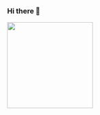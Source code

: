 ### Hi there 👋

<img src="https://github.com/HananeEL-2023/HananeEL-2023/assets/57252797/38762e27-034d-4052-a721-9020967135d6" height="200"/>

<!--
**HananeEL-2023/HananeEL-2023** is a ✨ _special_ ✨ repository because its `README.md` (this file) appears on your GitHub profile.

Here are some ideas to get you started:

- 🔭 I’m currently working on ...
- 🌱 I’m currently learning ...
- 👯 I’m looking to collaborate on ...
- 🤔 I’m looking for help with ...
- 💬 Ask me about ...
- 📫 How to reach me: ...
- 😄 Pronouns: ...
- ⚡ Fun fact: ...
-->
